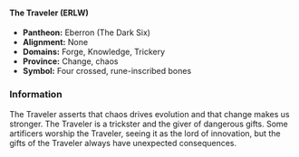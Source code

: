 #### The Traveler (ERLW)
- **Pantheon:** Eberron (The Dark Six)
- **Alignment:** None
- **Domains:** Forge, Knowledge, Trickery
- **Province:** Change, chaos
- **Symbol:** Four crossed, rune-inscribed bones
### Information

The Traveler asserts that chaos drives evolution and that change makes us stronger. The Traveler is a trickster and the giver of dangerous gifts. Some artificers worship the Traveler, seeing it as the lord of innovation, but the gifts of the Traveler always have unexpected consequences.